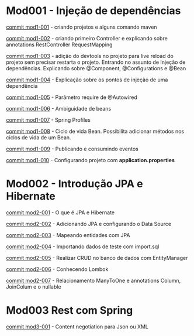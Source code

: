# Mod001 - Injeção de dependências
[commit mod1-001](/algafood-api/docs/module-01/arq-01.md) - criando projetos e alguns comando maven

[commit mod1-002](/algafood-api/docs/module-01/arq-02.md) - criando primeiro Controller e explicando sobre annotations RestController RequestMapping

[commit mod1-003](/algafood-api/docs/module-01/arq-03.md) - adição do devtools no projeto para live reload do projeto sem precisar restarta o projeto.
Entrando no assunto de Injeção de dependências. Explicando sobre @Component, @Configurations e @Bean


[commit mod1-004](/algafood-api/docs/module-01/arq-04.md) - Explicação sobre os pontos de injeção de uma dependência

[commit mod1-005](/algafood-api/docs/module-01/arq-05.md) - Parâmetro require de @Autowired

[commit mod1-006](/algafood-api/docs/module-01/arq-06.md) - Ambiguidade de beans

[commit mod1-007](/algafood-api/docs/module-01/arq-07.md) - Spring Profiles

[commit mod1-008](/algafood-api/docs/module-01/arq-08.md) - Ciclo de vida Bean. Possibilita 
adicionar métodos nos ciclos de vida de um Bean.

[commit mod1-009](/algafood-api/docs/module-01/arq-09.md) - Publicando e consumindo eventos

[commit mod1-010](/algafood-api/docs/module-01/arq-10.md) - Configurando projeto com **application.properties**



# Mod002 - Introdução JPA e Hibernate

[commit mod2-001](/algafood-api/docs/module-02/arq-01.md) - O que é JPA e Hibernate

[commit mod2-002](/algafood-api/docs/module-02/arq-02.md) - Adicionando JPA e configurando o Data Source

[commit mod2-003](/algafood-api/docs/module-02/arq-03.md) - Mapeando entidades com JPA

[commit mod2-004](/algafood-api/docs/module-02/arq-04.md) - Importando dados de teste com import.sql

[commit mod2-005](/algafood-api/docs/module-02/arq-05.md) - Realizar CRUD no banco de dados com EntityManager

[commit mod2-006](/algafood-api/docs/module-02/arq-06.md) - Conhecendo Lombok

[commit mod2-007](/algafood-api/docs/module-02/arq-07.md) - Relacionamento ManyToOne e annotations
Column, JoinColum e o nullable


# Mod003 Rest com Spring

[commit mod3-001](/docs/module-03/arq-01.md) - Content negotiation para Json ou XML
